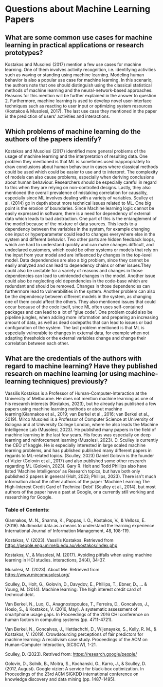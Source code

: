 # Questions about Machine Learning Papers

## What are some common use cases for machine learning in practical applications or research prototypes?

Kostakos and Musolesi (2017) mention a few use cases for machine learning. One of them involves activity recognition, i.e. identifying activities such as waving or standing using machine learning. Modeling human behavior is also a popular use case for machine learning. In this scenario, the authors note that one should distinguish using the classical statistical methods of machine learning and the neural-network-based approaches. Reasons for this mention will be further explained in the answer to question 2. Furthermore, machine learning is used to develop novel user-interface techniques such as reacting to user input or optimizing system resources (Kostakos & Musolesi, 2017). The last use case they mentioned in the paper is the prediction of users' activities and interactions.

## Which problems of machine learning do the authors of the papers identify?

Kostakos and Musolesi (2017) identified more general problems of the usage of machine learning and the interpretation of resulting data. One problem they mentioned is that ML is sometimes used inappropriately to draw conclusions about human behaviour in cases where classical methods could be used which could be easier to use and to interpret. The complexity of models can also cause problems, especially when deriving conclusions about human behaviour. Researchers should be especially careful in regard to this when they are relying on non-controlled designs. Lastly, they also mentioned the overall prevalence of mistaking correlation for causality, especially since ML involves dealing with a variety of variables. Sculley et al. (2014) go in depth about more technical issues related to ML. One big point is the erosion of boundaries. Since Machine learning logic cannot be easily expressed in software, there is a need for dependency of external data which leads to bad abstraction. One part of this is the entanglement of the model because of the mixture of data sources. This leads to a dependency between the variables in the system, for example changing one input or hyperparameter could lead to changes everywhere else in the system and different behavior. Two other parts are hidden feedback loops, which are hard to understand quickly and can make changes difficult, and undeclared customers, which could be other systems or models that rely on the input from your model and are influenced by changes in the top-level model. Data dependencies are also a big problem, since they cannot be easily analyzed and can lead to dependency chains or other issues.They could also be unstable for a variety of reasons and changes in those dependencies can lead to unintended changes in the model. Another issue could also be neglecting old dependencies in the code-base which are redundant and should be removed. Changes in those dependencies can furthermore lead to vulnerabilities in the system. Another problem can also be the dependency between different models in the system, as changing one of them could affect the others. They also mentioned issues that could occur because of the code itself, since ML often uses self-contained packages and can lead to a lot of “glue code”. One problem could also be pipeline jungles, when adding more information and preparing an increasing amount of data, as well as dead codepaths that can lead to issues or bad configuration of the system. The last problem mentioned is that ML is especially vulnerable to changes in external data, for example when not adapting thresholds or the external variables change and change their correlation between each other.



## What are the credentials of the authors with regard to machine learning? Have they published research on machine learning (or using machine-learning techniques) previously?

Vassilis Kostakos is a Professor of Human-Computer-Interaction at the University of Melbourne. He does not mention machine learning as one of his research interests (Kostakos, 2023), but he already has published a few papers using machine learning methods or about machine learning(Giannakos et al., 2019;  van Berkel et al., 2016; van Berkel et al., 2019).
Mirco Musolesi is a Professor of Computer Science at University of Bologna and at University College London, where he also leads the Machine Intelligence Lab (Musolesi, 2023). He published many papers in the field of machine learning in the last few years. His focus was especially on deep learning and reinforcement learning (Musolesi, 2023).
D. Sculley is currently the CEO of kaggle. He is especially interested in large scaled machine learning problems, and has published published many different papers in regards to ML-related topics. (Sculley, 2023)
Daniel Golovin is the founder of Vizier (Golovin et al., 2017) and also published some other research regarding ML (Golovin, 2023). Gary R. Holt and Todd Phillips also have listed 'Machine Intelligence' as Research topics, but have both only published 2 papers in general (Holt, 2023; Phillips, 2023). 
There isn't much information about the other authors of the paper 'Machine Learning The High-Interest Credit Card of Technical Debt' (Sculley et al., 2014), but most authors of the paper have a past at Google, or a currently still working and researching for Google.

### Table of Contents:

Giannakos, M. N., Sharma, K., Pappas, I. O., Kostakos, V., & Velloso, E. (2019). Multimodal data as a means to understand the learning experience. International Journal of Information Management, 48, 108-119.

Kostakos, V. (2023). Vassilis Kostakos. Retrieved from https://people.eng.unimelb.edu.au/vkostakos/index.php

Kostakos, V., & Musolesi, M. (2017). Avoiding pitfalls when using machine learning in HCI studies. interactions, 24(4), 34-37.

Musolesi, M. (2023). About Me. Retrieved from https://www.mircomusolesi.org/

Sculley, D., Holt, G., Golovin, D., Davydov, E., Phillips, T., Ebner, D., ... & Young, M. (2014). Machine learning: The high interest credit card of technical debt.

Van Berkel, N., Luo, C., Anagnostopoulos, T., Ferreira, D., Goncalves, J., Hosio, S., & Kostakos, V. (2016, May). A systematic assessment of smartphone usage gaps. In Proceedings of the 2016 CHI conference on human factors in computing systems (pp. 4711-4721).

Van Berkel, N., Goncalves, J., Hettiachchi, D., Wijenayake, S., Kelly, R. M., & Kostakos, V. (2019). Crowdsourcing perceptions of fair predictors for machine learning: A recidivism case study. Proceedings of the ACM on Human-Computer Interaction, 3(CSCW), 1-21.

Sculley, D. (2023). Retrived from: https://research.google/people/

Golovin, D., Solnik, B., Moitra, S., Kochanski, G., Karro, J., & Sculley, D. (2017, August). Google vizier: A service for black-box optimization. In Proceedings of the 23rd ACM SIGKDD international conference on knowledge discovery and data mining (pp. 1487-1495).

